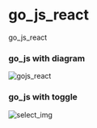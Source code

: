 # go_js_react
go_js_react


### go_js with diagram 

![gojs_react](https://github.com/soooochan/go_js_react/assets/102716244/07800778-c826-4c77-99f6-8466d0ed9728)


### go_js with toggle 
![select_img](https://github.com/soooochan/go_js_react/assets/102716244/5e7743ba-44e6-4dd0-89e1-0e353c4df611)
